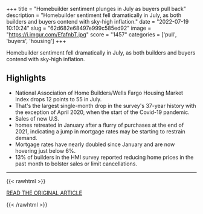 +++
title = "Homebuilder sentiment plunges in July as buyers pull back"
description = "Homebuilder sentiment fell dramatically in July, as both builders and buyers contend with sky-high inflation."
date = "2022-07-19 10:10:24"
slug = "62d682e68497e999c585ed92"
image = "https://i.imgur.com/EfafnbT.jpg"
score = "1457"
categories = ['pull', 'buyers', 'housing']
+++

Homebuilder sentiment fell dramatically in July, as both builders and buyers contend with sky-high inflation.

## Highlights

- National Association of Home Builders/Wells Fargo Housing Market Index drops 12 points to 55 in July.
- That's the largest single-month drop in the survey's 37-year history with the exception of April 2020, when the start of the Covid-19 pandemic.
- Sales of new U.S.
- homes retreated in January after a flurry of purchases at the end of 2021, indicating a jump in mortgage rates may be starting to restrain demand.
- Mortgage rates have nearly doubled since January and are now hovering just below 6%.
- 13% of builders in the HMI survey reported reducing home prices in the past month to bolster sales or limit cancellations.

---

{{< rawhtml >}}
  <p class="article-category">
    <a target="_blank" href="https://www.cnbc.com/2022/07/18/homebuilder-sentiment-takes-historic-plunge-in-july.html">READ THE ORIGINAL ARTICLE</a>
  </p>
{{< /rawhtml >}}
